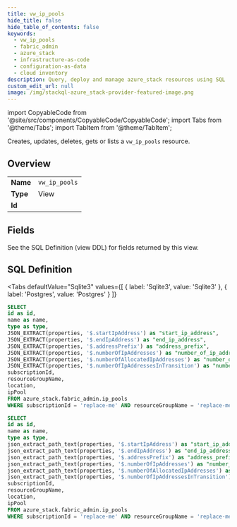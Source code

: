 ```yaml
--- 
title: vw_ip_pools
hide_title: false
hide_table_of_contents: false
keywords:
  - vw_ip_pools
  - fabric_admin
  - azure_stack
  - infrastructure-as-code
  - configuration-as-data
  - cloud inventory
description: Query, deploy and manage azure_stack resources using SQL
custom_edit_url: null
image: /img/stackql-azure_stack-provider-featured-image.png
---
```


import CopyableCode from '@site/src/components/CopyableCode/CopyableCode';
import Tabs from '@theme/Tabs';
import TabItem from '@theme/TabItem';

Creates, updates, deletes, gets or lists a <code>vw_ip_pools</code> resource.

## Overview
<table><tbody>
<tr><td><b>Name</b></td><td><code>vw_ip_pools</code></td></tr>
<tr><td><b>Type</b></td><td>View</td></tr>
<tr><td><b>Id</b></td><td><CopyableCode code="azure_stack.fabric_admin.vw_ip_pools" /></td></tr>
</tbody></table>

## Fields

See the SQL Definition (view DDL) for fields returned by this view.

## SQL Definition

<Tabs
defaultValue="Sqlite3"
values={[
{ label: 'Sqlite3', value: 'Sqlite3' },
{ label: 'Postgres', value: 'Postgres' }
]}
>
<TabItem value="Sqlite3">

```sql
SELECT
id as id,
name as name,
type as type,
JSON_EXTRACT(properties, '$.startIpAddress') as "start_ip_address",
JSON_EXTRACT(properties, '$.endIpAddress') as "end_ip_address",
JSON_EXTRACT(properties, '$.addressPrefix') as "address_prefix",
JSON_EXTRACT(properties, '$.numberOfIpAddresses') as "number_of_ip_addresses",
JSON_EXTRACT(properties, '$.numberOfAllocatedIpAddresses') as "number_of_allocated_ip_addresses",
JSON_EXTRACT(properties, '$.numberOfIpAddressesInTransition') as "number_of_ip_addresses_in_transition",
subscriptionId,
resourceGroupName,
location,
ipPool
FROM azure_stack.fabric_admin.ip_pools
WHERE subscriptionId = 'replace-me' AND resourceGroupName = 'replace-me' AND location = 'replace-me';
```

</TabItem>
<TabItem value="Postgres">

```sql
SELECT
id as id,
name as name,
type as type,
json_extract_path_text(properties, '$.startIpAddress') as "start_ip_address",
json_extract_path_text(properties, '$.endIpAddress') as "end_ip_address",
json_extract_path_text(properties, '$.addressPrefix') as "address_prefix",
json_extract_path_text(properties, '$.numberOfIpAddresses') as "number_of_ip_addresses",
json_extract_path_text(properties, '$.numberOfAllocatedIpAddresses') as "number_of_allocated_ip_addresses",
json_extract_path_text(properties, '$.numberOfIpAddressesInTransition') as "number_of_ip_addresses_in_transition",
subscriptionId,
resourceGroupName,
location,
ipPool
FROM azure_stack.fabric_admin.ip_pools
WHERE subscriptionId = 'replace-me' AND resourceGroupName = 'replace-me' AND location = 'replace-me';
```

</TabItem>
</Tabs>
